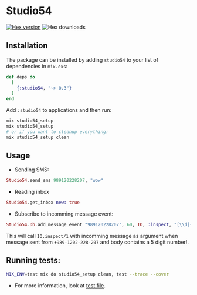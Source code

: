 # Studio54

[![Hex version](https://img.shields.io/hexpm/v/studio54.svg "Hex version")](https://hex.pm/packages/studio54)
![Hex downloads](https://img.shields.io/hexpm/dt/studio54.svg "Hex downloads")

## Installation

The package can be installed
by adding `studio54` to your list of dependencies in `mix.exs`:

```elixir
def deps do
  [
    {:studio54, "~> 0.3"}
  ]
end
```
Add `:studio54` to applications and then run:

```bash
mix studio54_setup
mix studio54_setup 
# or if you want to cleanup everything:
mix studio54_setup clean

```

## Usage

- Sending SMS:
```elixir
Studio54.send_sms 989120228207, "wow"
```

- Reading inbox
```elixir
Studio54.get_inbox new: true
```

- Subscribe to incomming message event:
```elixir
Studio54.Db.add_message_event "989120228207", 60, IO, :inspect, "[\\d]{5}"
```

This will call `IO.inspect/1` with incomming message as argument when message
sent from `+989-1202-228-207` and body contains a 5 digit number!.


## Running tests:

```bash
MIX_ENV=test mix do studio54_setup clean, test --trace --cover
```

- For more information, look at [test file](/test/studio54_test.exs).
